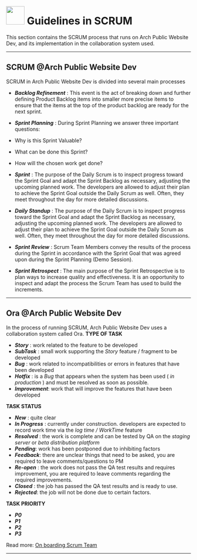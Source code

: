 # <img src="https://media.giphy.com/media/mGcNjsfWAjY5AEZNw6/giphy.gif" width="50"> Guidelines in SCRUM

This section contains the SCRUM process that runs on Arch Public Website Dev, and its implementation in the collaboration system used.

---

## SCRUM @Arch Public Website Dev

SCRUM in Arch Public Website Dev is divided into several main processes

- **_Backlog Refinement_** : This event is the act of breaking down and further defining Product Backlog items into smaller more precise items to ensure that the items at the top of the product backlog are ready for the next sprint.
- **_Sprint Planning_** : During Sprint Planning we answer three important questions:

- Why is this Sprint Valuable?
- What can be done this Sprint?
- How will the chosen work get done?

- **_Sprint_** : The purpose of the Daily Scrum is to inspect progress toward the Sprint Goal and adapt the Sprint Backlog as necessary, adjusting the upcoming planned work. The developers are allowed to adjust their plan to achieve the Sprint Goal outside the Daily Scrum as well. Often, they meet throughout the day for more detailed discussions.
- **_Daily Standup_** : The purpose of the Daily Scrum is to inspect progress toward the Sprint Goal and adapt the Sprint Backlog as necessary, adjusting the upcoming planned work. The developers are allowed to adjust their plan to achieve the Sprint Goal outside the Daily Scrum as well. Often, they meet throughout the day for more detailed discussions.
- **_Sprint Review_** : Scrum Team Members convey the results of the process during the Sprint in accordance with the Sprint Goal that was agreed upon during the Sprint Planning (Demo Session).
- **_Sprint Retrospect_** : The main purpose of the Sprint Retrospective is to plan ways to increase quality and effectiveness. It is an opportunity to inspect and adapt the process the Scrum Team has used to build the
increments.

---

## Ora @Arch Public Website Dev

In the process of running SCRUM, Arch Public Website Dev uses a collaboration system called Ora.
**TYPE OF TASK**

- _**Story**_ : work related to the feature to be developed
- _**SubTask**_ : small work supporting the _Story_ feature / fragment to be developed
- _**Bug**_ : work related to incompatibilities or errors in features that have been developed
- _**Hotfix**_ : is a _Bug_ that appears when the system has been used ( _in production_ ) and must be resolved as soon as possible.
- _**Improvement**_: work that will improve the features that have been developed

**TASK STATUS**

- _**New**_ : quite clear
- _**In Progress**_ : currently under construction. developers are expected to record work time via the _log time / WorkTime_ feature
- _**Resolved**_ : the work is complete and can be tested by QA on the _staging server_ or _beta distribution platform_
- _**Pending**_: work has been postponed due to inhibiting factors
- _**Feedback**_: there are unclear things that need to be asked, you are required to leave comments/questions to PM
- _**Re-open**_ : the work does not pass the QA test results and requires improvement, you are required to leave comments regarding the required improvements.
- _**Closed**_ : the job has passed the QA test results and is ready to use.
- _**Rejected**_: the job will not be done due to certain factors.

**TASK PRIORITY**

- _**P0**_
- _**P1**_
- _**P2**_
- _**P3**_

Read more: [On boarding Scrum Team](https://drive.google.com/file/d/1AQRMbmMKXbarZWmPWQEsL7fEDuB6CAie/view?usp=sharing)

---
